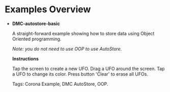 # Examples Overview #


* **DMC-autostore-basic**

	A straight-forward example showing how to store data using Object Oriented programming.

	_Note: you do *not* need to use OOP to use AutoStore._

	**Instructions**

	Tap the screen to create a new UFO. Drag a UFO around the screen. Tap a UFO to change its color. Press button 'Clear' to erase all UFOs.

	Tags: Corona Example, DMC AutoStore, OOP.
